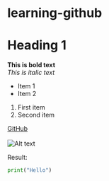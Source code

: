 # learning-github
# Heading 1

**This is bold text**  
*This is italic text*
- Item 1
- Item 2
1. First item
2. Second item

[GitHub](https://github.com)<br><br>
![Alt text](https://img.freepik.com/premium-photo/html5-editor-website-development-website-html-code-laptop-display-closeup-photo_372999-2161.jpg?semt=ais_hybrid)

Result:
```python
print("Hello")

